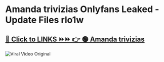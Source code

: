 
 # Amanda trivizias Onlyfans Leaked - Update Files rlo1w

## <h2><a href="https://clipsfans.com/Amanda_trivizias&ref=git">🔗 Click to LINKS ⏩⏩ 👉 🟢 Amanda trivizias </a></h2>

<a href="https://clipsfans.com/Amanda_trivizias&ref=git" rel="nofollow" data-target="animated-image.originalLink"><img src="https://i.ibb.co.com/xMMVF88/686577567.gif" alt="Viral Video Original" style="max-width: 100%; display: inline-block;" data-target="animated-image.originalImage"></a>

